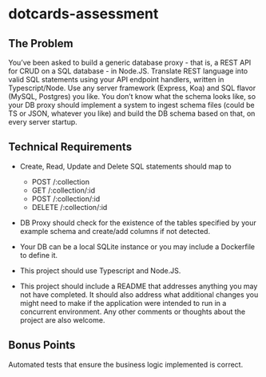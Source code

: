 # dotcards-assessment

## The Problem

You’ve been asked to build a generic database proxy - that is, a REST API for CRUD on a SQL database - in Node.JS. Translate REST language into valid SQL statements using your API endpoint handlers, written in Typescript/Node. Use any server framework (Express, Koa) and SQL flavor (MySQL, Postgres) you like.
You don’t know what the schema looks like, so your DB proxy should implement a system to ingest schema files (could be TS or JSON, whatever you like) and build the DB schema based on that, on every server startup.

## Technical Requirements
- Create, Read, Update and Delete SQL statements should map to 
  - POST /:collection
  - GET /:collection/:id
  - POST /:collection/:id 
  - DELETE /:collection/:id

- DB Proxy should check for the existence of the tables specified by your example schema and create/add columns if not detected.
- Your DB can be a local SQLite instance or you may include a Dockerfile to define it.
- This project should use Typescript and Node.JS.
- This project should include a README that addresses anything you may not have completed. It should also address what additional changes you might need to make if the application were intended to run in a concurrent environment. Any other comments or thoughts about the project are also welcome.

## Bonus Points
Automated tests that ensure the business logic implemented is correct.
